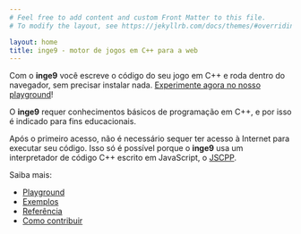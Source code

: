 ```yaml
---
# Feel free to add content and custom Front Matter to this file.
# To modify the layout, see https://jekyllrb.com/docs/themes/#overriding-theme-defaults

layout: home
title: inge9 - motor de jogos em C++ para a web
---
```


Com o **inge9** você escreve o código do seu jogo em C++ e roda dentro do navegador, sem precisar instalar nada. [Experimente agora no nosso playground](playground.md)!

O **inge9** requer conhecimentos básicos de programação em C++, e por isso é indicado para fins educacionais.

Após o primeiro acesso, não é necessário sequer ter acesso à Internet para executar seu código. Isso só é possível porque o **inge9** usa um interpretador de código C++ escrito em JavaScript, o [JSCPP](https://github.com/felixhao28/JSCPP/).

Saiba mais:

- [Playground](playground)
- [Exemplos](exemplos)
- [Referência](referencia)
- [Como contribuir](contribuir)

